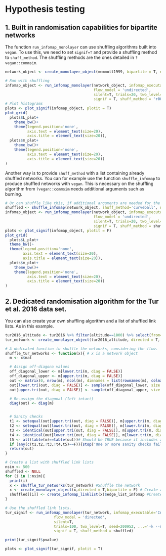 # Hypothesis testing

## 1. Built in randomisation capabilities for bipartite networks

The function `run_infomap_monolayer` can use shuffling algorithms built into `vegan`. To use this, we need to set `signif=T` and provide a shuffling method to `shuff_method`. The shuffling methods are the ones detailed in `?vegan::commsim`.

```R
network_object <- create_monolayer_object(memmott1999, bipartite = T, directed = F, group_names = c('A','P'))

# Run with shuffling
infomap_object <- run_infomap_monolayer(network_object, infomap_executable='Infomap',
                                        flow_model = 'undirected',
                                        silent=T, trials=20, two_level=T, seed=123, 
                                        signif = T, shuff_method = 'r00', nsim = 50)
# Plot histograms
plots <- plot_signif(infomap_object, plotit = T)
plot_grid(
  plots$L_plot+
    theme_bw()+
    theme(legend.position='none', 
          axis.text = element_text(size=20), 
          axis.title = element_text(size=20)),
  plots$m_plot+
    theme_bw()+
    theme(legend.position='none', 
          axis.text = element_text(size=20), 
          axis.title = element_text(size=20))
)
```

Another way is to provide `shuff_method` with a list containing already shuffled networks. You can for example use the function `shuffle_infomap` to produce shuffled networks with `vegan`. This is necessary on the shuffling algorithm from `?vegan::commsim` needs additional arguments such as burning.

```R
# Or can shuffle like this, if additional arguments are needed for the shuffling algorithm
shuffled <- shuffle_infomap(network_object, shuff_method='curveball', nsim=50, burnin=2000)
infomap_object <- run_infomap_monolayer(network_object, infomap_executable='Infomap',
                                        flow_model = 'undirected',
                                        silent=T, trials=20, two_level=T, seed=123, 
                                        signif = T, shuff_method = shuffled, nsim = 50)
plots <- plot_signif(infomap_object, plotit = F)
plot_grid(
  plots$L_plot+
  theme_bw()+
  theme(legend.position='none', 
        axis.text = element_text(size=20), 
        axis.title = element_text(size=20)),
  plots$m_plot+
    theme_bw()+
    theme(legend.position='none', 
          axis.text = element_text(size=20), 
          axis.title = element_text(size=20))
)
```
 

## 2. Dedicated randomisation algorithm for the Tur et al. 2016 data set.
You can also create your own shuffling algorithm and a list of shuffled link lists. As in this example.

```R
tur2016_altitude <- tur2016 %>% filter(altitude==1800) %>% select(from=donor,to=receptor,weight=no.grains)
tur_network <- create_monolayer_object(tur2016_altitude, directed = T, bipartite = F)

# A dedicated function to shuffle the networks, considering the flow.
shuffle_tur_networks <- function(x){ # x is a network object
  m <- x$mat

  # Assign off-diagona values
  off_diagonal_lower <- m[lower.tri(m, diag = FALSE)]
  off_diagonal_upper <- m[upper.tri(m, diag = FALSE)]
  out <- matrix(0, nrow(m), ncol(m), dimnames = list(rownames(m), colnames(m)))
  out[lower.tri(out, diag = FALSE)] <- sample(off_diagonal_lower, size = length(off_diagonal_lower), replace = F)
  out[upper.tri(out, diag = FALSE)] <- sample(off_diagonal_upper, size = length(off_diagonal_upper), replace = F)

  # Re-assign the diagonal (left intact)
  diag(out) <- diag(m)


  # Sanity checks
  t1 <- setequal(out[upper.tri(out, diag = FALSE)], m[upper.tri(m, diag = FALSE)]) #Should be TRUE
  t2 <- setequal(out[lower.tri(out, diag = FALSE)], m[lower.tri(m, diag = FALSE)]) #Should be TRUE
  t3 <- identical(out[upper.tri(out, diag = FALSE)], m[upper.tri(m, diag = FALSE)]) #Should be FALSE
  t4 <- identical(out[lower.tri(out, diag = FALSE)], m[lower.tri(m, diag = FALSE)]) #Should be FALSE
  t5 <- all(table(m)==table(out))# Should be TRUE because it includes all the values, including diagonal
  if (any(c(t1,t2,!t3,!t4,t5)==F)){stop('One or more sanity checks failed')}
  return(out)
}

# Create a list with shuffled link lists
nsim <- 500
shuffled <- NULL
for (i in 1:nsim){
  print(i)
  x <- shuffle_tur_networks(tur_network) #Shuffle the network
  x <- create_monolayer_object(x,directed = T,bipartite = F) # Create a monolayer object
  shuffled[[i]] <- create_infomap_linklist(x)$edge_list_infomap #Create a link-list
}  

# Use the shuffled link lists. 
tur_signif <- run_infomap_monolayer(tur_network, infomap_executable='Infomap',
                      flow_model = 'directed',
                      silent=T,
                      trials=100, two_level=T, seed=200952, ...='-k --markov-time 50',
                      signif = T, shuff_method = shuffled)

print(tur_signif$pvalue)

plots <- plot_signif(tur_signif, plotit = T)
```
